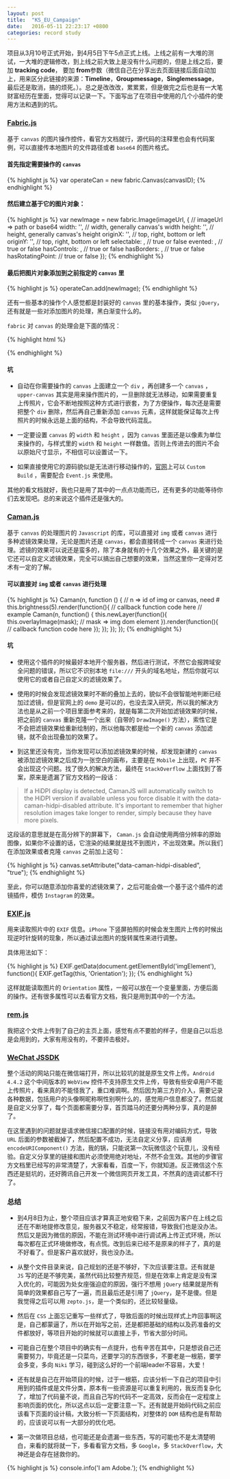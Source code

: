 ```yaml
---
layout: post
title:  "KS_EU_Campaign"
date:   2016-05-11 22:23:17 +0800
categories: record study
---
```


项目从3月10号正式开始，到4月5日下午5点正式上线。上线之前有一大堆的测试，一大堆的逻辑修改，到上线之前大致上是没有什么问题的，但是上线之后，要加 **tracking code**， 要加 **from**参数（微信自己在分享出去页面链接后面自动加上，用来区分此链接的来源：**Timeline**，**Groupmessage**，**Singlemessage**，最后还是取消，搞的烦死。）。总之是改改改，累累累，但是做完之后也是有一大笔财富经历在里面，觉得可以记录一下。下面写出了在项目中使用的几个小插件的使用方法和遇到的坑。

### [Fabric.js](https://github.com/kangax/fabric.js/)

基于 `canvas` 的图片操作控件，看官方文档就行，源代码的注释里也会有代码案例，可以直接传本地图片的文件路径或者 `base64` 的图片格式。

#### 首先指定需要操作的  `canvas`

{% highlight js %}
var operateCan = new fabric.Canvas(canvasID);
{% endhighlight %}

#### 然后建立基于它的图片对象：

{% highlight js %}
var newImage = new fabric.Image(imageUrl, { // imageUrl => path or base64
  width: '', // width, generally canvas's width
  height: '', // height, generally canvas's height
  originX: '',  // top, right, bottom or left
  originY: '', // top, right, bottom or left
  selectable: , // true or false
  evented: , // true or false
  hasControls: , // true or false
  hasBorders: , // true or false
  hasRotatingPoint:  // true or false
});
{% endhighlight %}

#### 最后把图片对象添加到之前指定的 `canvas` 里

{% highlight js %}
operateCan.add(newImage);
{% endhighlight %}

还有一些基本的操作个人感觉都是封装好的 `canvas` 里的基本操作，类似 `jQuery`，还有就是一些对添加图片的处理，黑白渐变什么的。

`fabric` 对 `canvas` 的处理会是下面的情况：

{% highlight html %}
<div class="canvas-container">
  <canvas id="myCanvas" width="547" height="523" class="lower-canvas"></canvas>
  <canvas class="upper-canvas" width="547" height="523"></canvas>
</div>
{% endhighlight %}

#### 坑

* 自动在你需要操作的 `canvas` 上面建立一个 `div` ，再创建多一个 `canvas` ，`upper-canvas` 其实是用来操作图片的，一旦删除就无法移动，如果需要重复上传照片，它会不断地按照这种方式进行嵌套，为了方便操作，每次还是需要把整个 `div` 删除，然后再自己重新添加 `canvas` 元素，这样就能保证每次上传照片的时候永远是上面的结构，不会导致代码混乱。

* 一定要设置 `canvas` 的 `width` 和 `height` ，因为 `canvas` 里面还是以像素为单位来操作的，与样式里的 `width` 和 `height` 一样数值。否则上传进去的图片不会以原始尺寸显示，不相信可以设置试一下。

* 如果直接使用它的源码貌似是无法进行移动操作的，[官网](http://fabricjs.com/build/)上可以 `Custom Build` ，需要配合 `Event.js` 来使用。
 
其他的看文档就好，我也只是用了其中的一点点功能而已，还有更多的功能等待你们去发现吧。总的来说这个插件还是强大的。

### [Caman.js](https://github.com/meltingice/CamanJS/)
基于 `canvas` 的处理图片的 `Javascript` 的库，可以直接对 `img` 或者 `canvas` 进行多种滤镜效果处理，无论是图片还是 `canvas`，都会直接转成一个 `canvas` 来进行处理。滤镜的效果可以说还是蛮多的，除了本身就有的十几个效果之外，最关键的是它还可以自定义滤镜效果，完全可以搞出自己想要的效果，当然这里你一定得对艺术有一定的了解。

#### 可以直接对 `img` 或者 `canvas` 进行处理

{% highlight js %}
Caman(n, function () { // n => id of img or canvas, need #
  this.brightness(5).render(function(){
    // callback function code here
    // example
    Caman(n, function() {
      this.newLayer(function(){
        this.overlayImage(mask); // mask => img dom element
      }).render(function(){
        // callback function code here
      });
    });
  });
});
{% endhighlight %}

#### 坑

* 使用这个插件的时候最好本地开个服务器，然后进行测试，不然它会报跨域安全问题的错误，所以它不识别本地 `file:///` 开头的域名地址，然后你就可以使用它的或者自己自定义的滤镜效果了。

* 使用的时候会发现滤镜效果时不断的叠加上去的，貌似不会很智能地判断已经加过滤镜，但是官网上的 `demo` 是可以的，也没去深入研究，所以我的解决方法也是从之前一个项目里面参考来的，就是每第二次开始加滤镜效果的时候，把之前的 `canvas` 重新克隆一个出来（自带的 `DrawImage()` 方法），索性它是不会把滤镜效果给重新绘制的，所以他每次都是给一个新的 `canvas` 添加滤镜，就不会出现叠加的效果了。

* 到这里还没有完，当你发现可以添加滤镜效果的时候，却发现新建的 `canvas` 被添加滤镜效果之后成为一张空白的画布，主要是在 `Mobile` 上出现，`PC` 并不会出现这个问题。找了很久的解决方法，最终在 `StackOverflow` 上面找到了答案，原来是遗漏了官方文档的一段话：

> If a HiDPI display is detected, CamanJS will automatically switch to the HiDPI version if available unless you force disable it with the data-caman-hidpi-disabled attribute. It's important to remember that higher resolution images take longer to render, simply because they have more pixels.

这段话的意思就是在高分辨下的屏幕下， `Caman.js` 会自动使用两倍分辨率的原始图像，如果你不设置的话，它渲染的结果就是找不到图片，不出现效果。所以我们在添加效果或者克隆 `canvas` 之前加上这句：

{% highlight js %}
canvas.setAttribute("data-caman-hidpi-disabled", "true");
{% endhighlight %}

至此，你可以随意添加你喜爱的滤镜效果了，之后可能会做一个基于这个插件的滤镜插件，模仿 `Instagram` 的效果。

### [EXIF.js](https://github.com/exif-js/exif-js/)
用来读取照片中的 `EXIF` 信息。`iPhone` 下竖屏拍照的时候会发生图片上传的时候出现逆时针旋转的现象，所以通过读出图片的旋转属性来进行调整。

具体用法如下：

{% highlight js %}
EXIF.getData(document.getElementById('imgElement'), function(){ 
  EXIF.getTag(this, 'Orientation'); 
}); 
{% endhighlight %}

这样就能读取图片的 `Orientation` 属性，一般可以放在一个变量里面，方便后面的操作。还有很多属性可以去看官方文档，我只是用到其中的一个方法。

### [rem.js](https://github.com/Chen38/rem.js)
我把这个文件上传到了自己的主页上面，感觉有点不要脸的样子，但是自己以后总是会用到的，大家有用没有的，不要抨击极好。

### [WeChat JSSDK](http://mp.weixin.qq.com/wiki/7/aaa137b55fb2e0456bf8dd9148dd613f.html)
整个活动的网站只能在微信端打开，所以比较坑的就是原生文件上传。`Android 4.4.2` 这个中间版本的 `WebView` 控件不支持原生文件上传，导致有些安卓用户不能上传照片，看来真的不能怪我了，重口难调啊。然后因为第三方的介入，需要记录各种数据，包括用户的头像啊昵称啊性别啊什么的，感觉用户信息都没了。然后就是自定义分享了，每个页面都需要分享，首页踏马的还要分两种分享，真的是醉了。

在这里遇到的问题就是请求微信接口配置的时候，链接没有用对编码方式，导致 `URL` 后面的参数被截掉了，然后配置不成功，无法自定义分享，应该用 `encodeURIComponent()` 方法，我的锅，只能说第一次玩微信这个玩意儿，没有经验。自定义分享里的链接和图片必须使用绝对地址，不然不会生效。其他的步骤官方文档里已经写的非常清楚了，大家看看，百度一下，你就知道。反正微信这个东西还是挺坑的，还好腾讯自己开发一个微信网页开发工具，不然真的连调试都不行了。

### 总结

* 到4月8日为止，整个项目应该才算真正地安稳下来，之前因为客户在上线之后还在不断地提修改意见，服务器又不稳定，经常报错，导致我们也是没办法。然后又是因为微信的原因，不能在测试环境中进行调试再上传正式环境，所以每次都在正式环境做修改，有点慌。改到后来已经不是原来的样子了，真的是不好看了。但是客户喜欢就好，我也没办法。

* 从整个文件目录来说，自己规划的还是不够好，下次应该要注意。还有就是 `JS` 写的还是不够完美，虽然代码比较整齐规范，但是在效率上肯定是没有深入优化的，可能因为处女座强迫症的原因，强行不想用 `jQuery` 结果就是所有简单的效果都自己写了一遍，而且最后还是引用了 `jQuery`，是不是傻。但是我觉得之后可以用 `zepto.js`，是一个类似的，还比较轻量级。

* 然后在 `CSS` 上面忘记重写一些样式了，导致后面的时候出现样式上咋回事啊这是，自己都蒙逼了，所以在开始写之前，还是都把基础的结构以及药准备的文件都放好，等项目开始的时候就可以直接上手，节省大部分时间。

* 可能自己在整个项目中的确实有一点提升，也有辛苦在其中，只是想说自己还需要努力，毕竟还是一只菜鸟，还要学习的东西很多，不要老是一根筋，要学会多变，多向 `Niki` 学习，碰到这么好的一个前端leader不容易，大爱！

* 还有就是自己在开始项目的时候，过于一根筋，应该分析一下自己的项目中引用到的插件或是文件分类，原本有一些资源是可以重复利用的，我反而复杂化了，增加了代码量不说，而且自己写的代码不一定高效，反而会在一定程度上影响页面的优化，所以这点以后一定要注意一下。还有就是开始码代码之前应该看下页面的设计稿，大致分析一下页面结构，对整体的 `DOM` 结构也是有帮助的，应该说可以有一大部分的优化吧。

* 第一次做项目总结，也可能还是会遗漏一些东西，写的可能也不是太清楚明白，来看的就将就一下，多看看官方文档，多 `Google`，多 `StackOverflow`，大神还是会存在拯救你的。

{% highlight js %}
console.info('I am Adobe.');
{% endhighlight %}
